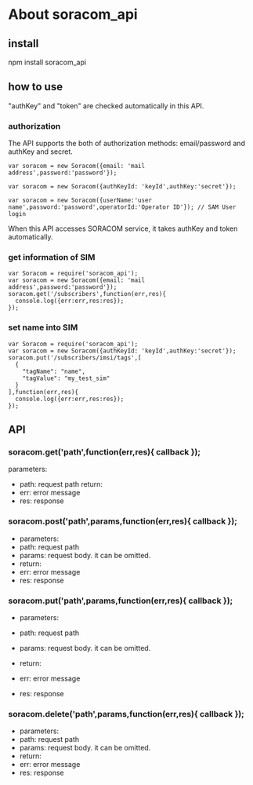 # About soracom_api

## install
npm install soracom_api

## how to use
"authKey" and "token" are checked automatically in this API.

### authorization
The API supports the both of authorization methods: email/password and authKey and secret.

```
var soracom = new Soracom({email: 'mail address',password:'password'});
```
```
var soracom = new Soracom({authKeyId: 'keyId',authKey:'secret'});
```
```
var soracom = new Soracom({userName:'user name',password:'password',operatorId:'Operator ID'}); // SAM User login
```

When this API accesses SORACOM service, it takes authKey and token automatically.

### get information of SIM

```
var Soracom = require('soracom_api');
var soracom = new Soracom({email: 'mail address',password:'password'});
soracom.get('/subscribers',function(err,res){
  console.log({err:err,res:res});
});
```

### set name into SIM

```
var Soracom = require('soracom_api');
var soracom = new Soracom({authKeyId: 'keyId',authKey:'secret'});
soracom.put('/subscribers/imsi/tags',[
  {
    "tagName": "name",
    "tagValue": "my_test_sim"
  }
],function(err,res){
  console.log({err:err,res:res});
});

```

## API
### soracom.get('path',function(err,res){ callback });
parameters:
 - path:  request path
return:
 - err: error message
 - res: response

### soracom.post('path',params,function(err,res){ callback });
- parameters:
 - path:  request path
 - params: request body. it can be omitted.
- return:
 - err: error message
 - res: response

### soracom.put('path',params,function(err,res){ callback });
- parameters:
 - path:  request path
 - params: request body. it can be omitted.

- return:
 - err: error message
 - res: response

### soracom.delete('path',params,function(err,res){ callback });
- parameters:
 - path:  request path
 - params: request body. it can be omitted.
- return:
 - err: error message
 - res: response
